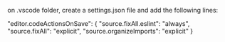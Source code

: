 on .vscode folder, create a settings.json file and add the following lines:

 "editor.codeActionsOnSave": {
    "source.fixAll.eslint": "always",
    "source.fixAll": "explicit",
    "source.organizeImports": "explicit"
  }